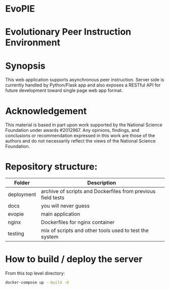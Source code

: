 # EvoPIE
# Evolutionary Peer Instruction Environment

# Synopsis
This web application supports asynchronous peer instruction.
Server side is currently handled by Python/Flask app and also exposes a RESTful API for future development toward single page web app format.


# Acknowledgement
This material is based in part upon work supported by the National Science Foundation under awards #2012967. Any opinions, findings, and conclusions or recommendation expressed in this work are those of the authors and do not necessarily reflect the views of the National Science Foundation.

# Repository structure:
Folder | Description
------ | -----------
deployment  |   archive of scripts and Dockerfiles from previous field tests
docs        |   you will never guess
evopie      |   main application
nginx       |   Dockerfiles for nginx container
testing     |   mix of scripts and other tools used to test the system

# How to build / deploy the server
From this top level directory:
```bash
docker-compose up --build -d
```
